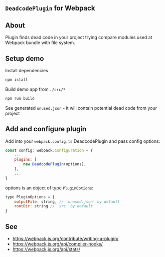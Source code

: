 ## `DeadcodePlugin` for Webpack

## About
Plugin finds dead code in your project trying compare modules used at Webpack bundle with file system.

## Setup demo

Install dependencies
```bash
npm istall
```

Build demo app from `./src/*`

```bash
npm run build
```

See generated `unused.json` - it will contain potential dead code from your project

## Add and configure plugin

Add into your `webpack.config.ts` DeadcodePlugin and pass config options:

```js
const config: webpack.Configuration = {
    ...
    plugins: [
        new DeadcodePlugin(options),
    ],
    ...
}
```

options is an object of type `PluginOptions`:
```js
type PluginOptions = {
    outputFile: string, // 'unused.json' by default
    rootDir: string // 'src' by default
}
```

## See
- https://webpack.js.org/contribute/writing-a-plugin/
- https://webpack.js.org/api/compiler-hooks/
- https://webpack.js.org/api/stats/